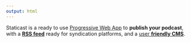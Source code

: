 ```yaml
---
output: html
---
```

Staticast is a ready to use [Progressive Web App](https://developer.mozilla.org/docs/Web/Progressive_web_apps) to **publish your podcast**, with a **[RSS feed](https://staticast-demo.cecil.app/episodes/rss.xml)** ready for syndication platforms, and a [user **friendly CMS**](https://netlifycms.org).
